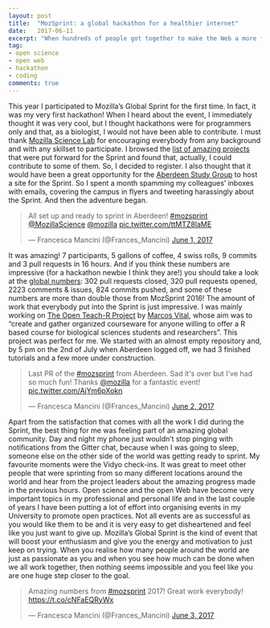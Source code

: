 ```yaml
---
layout: post
title:  "MozSprint: a global hackathon for a healthier internet"
date:   2017-06-11
excerpt: "When hundreds of people got together to make the Web a more free, open and inclusive resource."
tag: 
- open science
- open web
- hackathon
- coding
comments: true
---
```


This year I participated to Mozilla’s Global Sprint for the first time. In fact, it was my very first hackathon! When I heard about the event, I immediately thought it was very cool, but I thought hackathons were for programmers only and that, as a biologist, I would not have been able to contribute. I must thank [Mozilla Science Lab](https://twitter.com/MozillaScience?lang=en) for encouraging everybody from any background and with any skillset to participate. I browsed the [list of amazing projects](https://github.com/mozilla/global-sprint/issues)  that were put forward for the Sprint and found that, actually, I could contribute to some of them. So, I decided to register. I also thought that it would have been a great opportunity for the [Aberdeen Study Group](https://aberdeenstudygroup.github.io/studyGroup/) to host a site for the Sprint. So I spent a month spamming my colleagues’ inboxes with emails, covering the campus in flyers and tweeting harassingly about the Sprint. And then the adventure began.
<blockquote class="twitter-tweet" data-lang="en"><p lang="en" dir="ltr">All set up and ready to sprint in Aberdeen! <a href="https://twitter.com/hashtag/mozsprint?src=hash">#mozsprint</a> <a href="https://twitter.com/MozillaScience">@MozillaScience</a> <a href="https://twitter.com/mozilla">@mozilla</a> <a href="https://t.co/ttMTZ8laME">pic.twitter.com/ttMTZ8laME</a></p>&mdash; Francesca Mancini (@Frances_Mancini) <a href="https://twitter.com/Frances_Mancini/status/870186276485517312">June 1, 2017</a></blockquote>
<script async src="//platform.twitter.com/widgets.js" charset="utf-8"></script>

It was amazing! 7 participants, 5 gallons of coffee, 4 swiss rolls, 9 commits and 3 pull requests in 16 hours. And if you think these numbers are impressive (for a hackathon newbie I think they are!) you should take a look at the [global numbers](https://medium.com/read-write-participate/mozsprint-by-the-github-numbers-49d518551725): 302 pull requests closed, 320 pull requests opened, 2223 comments & issues, 824 commits pushed, and some of these numbers are more than double those from MozSprint 2016! The amount of work that everybody put into the Sprint is just impressive. I was mainly working on [The Open Teach-R Project](https://github.com/mozilla/global-sprint/issues/26) by [Marcos Vital](https://github.com/marcosvital), whose aim was to “create and gather organized courseware for anyone willing to offer a R based course for biological sciences students and researchers”. This project was perfect for me. We started with an almost empty repository and, by 5 pm on the 2nd of July when Aberdeen logged off, we had 3 finished tutorials and a few more under construction.
<blockquote class="twitter-tweet" data-lang="en"><p lang="en" dir="ltr">Last PR of the <a href="https://twitter.com/hashtag/mozsprint?src=hash">#mozsprint</a> from Aberdeen. Sad it&#39;s over but I&#39;ve had so much fun! Thanks <a href="https://twitter.com/mozilla">@mozilla</a> for a fantastic event! <a href="https://t.co/AjYm6pXokn">pic.twitter.com/AjYm6pXokn</a></p>&mdash; Francesca Mancini (@Frances_Mancini) <a href="https://twitter.com/Frances_Mancini/status/870669372880191489">June 2, 2017</a></blockquote>
<script async src="//platform.twitter.com/widgets.js" charset="utf-8"></script>

Apart from the satisfaction that comes with all the work I did during the Sprint, the best thing for me was feeling part of an amazing global community. Day and night my phone just wouldn’t stop pinging with notifications from the Gitter chat, because when I was going to sleep, someone else on the other side of the world was getting ready to sprint. My favourite moments were the Vidyo check-ins. It was great to meet other people that were sprinting from so many different locations around the world and hear from the project leaders about the amazing progress made in the previous hours. Open science and the open Web have become very important topics in my professional and personal life and in the last couple of years I have been putting a lot of effort into organising events in my University to promote open practices. Not all events are as successful as you would like them to be and it is very easy to get disheartened and feel like you just want to give up. Mozilla’s Global Sprint is the kind of event that will boost your enthusiasm and give you the energy and motivation to just keep on trying. When you realise how many people around the world are just as passionate as you and when you see how much can be done when we all work together, then nothing seems impossible and you feel like you are one huge step closer to the goal.
<blockquote class="twitter-tweet" data-lang="en"><p lang="en" dir="ltr">Amazing numbers from <a href="https://twitter.com/hashtag/mozsprint?src=hash">#mozsprint</a> 2017! Great work everybody! <a href="https://t.co/cNFaEQRyWx">https://t.co/cNFaEQRyWx</a></p>&mdash; Francesca Mancini (@Frances_Mancini) <a href="https://twitter.com/Frances_Mancini/status/870948677094965248">June 3, 2017</a></blockquote>
<script async src="//platform.twitter.com/widgets.js" charset="utf-8"></script>
